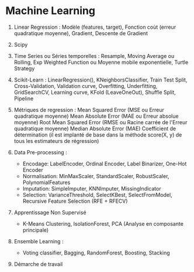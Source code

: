 # Machine Learning

1. Linear Regression :
    Modèle (features, target), Fonction coùt (erreur quadratique moyenne), Gradient, Descente de Gradient

2. Scipy

3. Time Series ou Séries temporelles :
    Resample, Moving Average ou Rolling, Exp Weighted Function ou Moyenne mobile exponentielle, Turtle Strategy

4. Scikit-Learn :
    LinearRegression(), KNeighborsClassifier, Train Test Split, Cross-Validation, Validation curve, 
    Overfitting, Underfitting, GridSearchCV, Learning curve, KFold (LeaveOneOut), Shuffle Split,
    Pipeline

5. Métriques de regression :
    Mean Squared Error (MSE ou Erreur quadratique moyenne)
    Mean Absolute Error (MAE ou Erreur absolue moyenne)
    Root Mean Squared Error (RMSE ou Racine carrée de l'Erreur quadratique moyenne)
    Median Absolute Error (MAE)
    Coefficient de détermination (il est implanté de base dans la méthode score(X, y) de tous les estimateurs de régression)

6. Data Pre-processing :
    - Encodage: LabelEncoder, Ordinal Encoder, Label Binarizer, One-Hot Encoder
    - Normalisation: MinMaxScaler, StandardScaler, RobustScaler, PolynomialFeatures
    - Imputation: SimpleImputer, KNNImputer, MissingIndicator 
    - Selection: VarianceThreshold, SelectKBest, SelectFromModel, Recursive Feature Selection (RFE + RFECV)

7. Apprentissage Non Supervisé
    - K-Means Clustering, IsolationForest, PCA (Analyse en composante principale)

8. Ensemble Learning :
    - Voting classifier, Bagging, RandomForest, Boosting, Stacking

9. Démarche de travail

